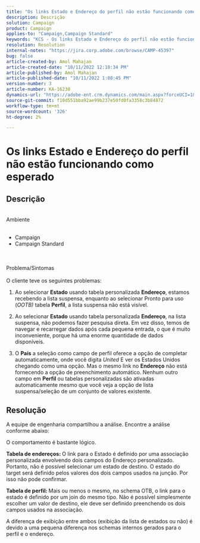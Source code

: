 ```yaml
---
title: "Os links Estado e Endereço do perfil não estão funcionando como esperado"
description: Descrição
solution: Campaign
product: Campaign
applies-to: "Campaign,Campaign Standard"
keywords: "KCS - Os links Estado e Endereço do perfil não estão funcionando como esperado "
resolution: Resolution
internal-notes: "https://jira.corp.adobe.com/browse/CAMP-45397"
bug: false
article-created-by: Amol Mahajan
article-created-date: "10/11/2022 12:10:34 PM"
article-published-by: Amol Mahajan
article-published-date: "10/11/2022 1:08:45 PM"
version-number: 3
article-number: KA-16230
dynamics-url: "https://adobe-ent.crm.dynamics.com/main.aspx?forceUCI=1&pagetype=entityrecord&etn=knowledgearticle&id=ca7341b2-5d49-ed11-bba2-002248086cae"
source-git-commit: f10d551bba92ae99b237e50fd0fa3358c3b84872
workflow-type: tm+mt
source-wordcount: '326'
ht-degree: 2%

---
```


# Os links Estado e Endereço do perfil não estão funcionando como esperado

## Descrição

<br>Ambiente<br><br>
- Campaign
- Campaign Standard

<br><br>Problema/Sintomas<br><br>
O cliente teve os seguintes problemas:

1. Ao selecionar <b>Estado</b> usando tabela personalizada <b>Endereço</b>, estamos recebendo a lista suspensa, enquanto ao selecionar Pronto para uso (*OOTB)* tabela <b>Perfil</b>, a lista suspensa não está visível.

2. Ao selecionar <b>Estado</b> usando tabela personalizada <b>Endereço</b>, na lista suspensa, não podemos fazer pesquisa direta. Em vez disso, temos de navegar e recarregar dados após cada pequena entrada, o que é muito inconveniente, porque há uma enorme quantidade de dados disponíveis.

3. O <b>País</b> a seleção como campo de perfil oferece a opção de completar automaticamente, onde você digita *United* E ver os Estados Unidos chegando como uma opção. Mas o mesmo link no <b>Endereço</b> não está fornecendo a opção de preenchimento automático. Nenhum outro campo em <b>Perfil</b> ou tabelas personalizadas são ativadas automaticamente mesmo que você veja a opção de lista suspensa/seleção de um conjunto de valores existente.


## Resolução


A equipe de engenharia compartilhou a análise. Encontre a análise conforme abaixo:

O comportamento é bastante lógico.

<b>Tabela de endereços: </b>O link para o Estado é definido por uma associação personalizada envolvendo dois campos do Endereço personalizado. Portanto, não é possível selecionar um estado de destino.
O estado do target será definido pelos valores dos dois campos usados na junção. Por isso não pode confirmar.

<b>Tabela de perfil: </b>Mais ou menos o mesmo, no schema OTB, o link para o estado é definido por um join do mesmo tipo. Não é possível simplesmente escolher um valor de destino, ele deve ser definido preenchendo os dois campos usados na associação.

A diferença de exibição entre ambos (exibição da lista de estados ou não) é devido a uma pequena diferença nos schemas internos gerados para o perfil e o endereço.


